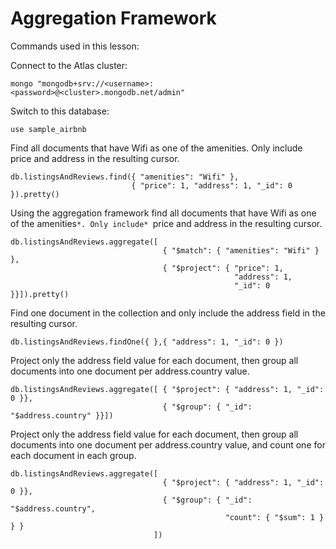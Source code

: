 # Aggregation Framework

Commands used in this lesson:

Connect to the Atlas cluster:
```shell
mongo "mongodb+srv://<username>:<password>@<cluster>.mongodb.net/admin"
```

Switch to this database:
```shell
use sample_airbnb
```

Find all documents that have Wifi as one of the amenities. Only include price and address in the resulting cursor.
```shell
db.listingsAndReviews.find({ "amenities": "Wifi" },
                           { "price": 1, "address": 1, "_id": 0 }).pretty()
```

Using the aggregation framework find all documents that have Wifi as one of the amenities``*. Only include* ``price and address in the resulting cursor.
```shell
db.listingsAndReviews.aggregate([
                                  { "$match": { "amenities": "Wifi" } },
                                  { "$project": { "price": 1,
                                                  "address": 1,
                                                  "_id": 0 }}]).pretty()
```

Find one document in the collection and only include the address field in the resulting cursor.
```shell
db.listingsAndReviews.findOne({ },{ "address": 1, "_id": 0 })
```

Project only the address field value for each document, then group all documents into one document per address.country value.
```shell
db.listingsAndReviews.aggregate([ { "$project": { "address": 1, "_id": 0 }},
                                  { "$group": { "_id": "$address.country" }}])
```

Project only the address field value for each document, then group all documents into one document per address.country value, and count one for each document in each group.
```shell
db.listingsAndReviews.aggregate([
                                  { "$project": { "address": 1, "_id": 0 }},
                                  { "$group": { "_id": "$address.country",
                                                "count": { "$sum": 1 } } }
                                ])
```